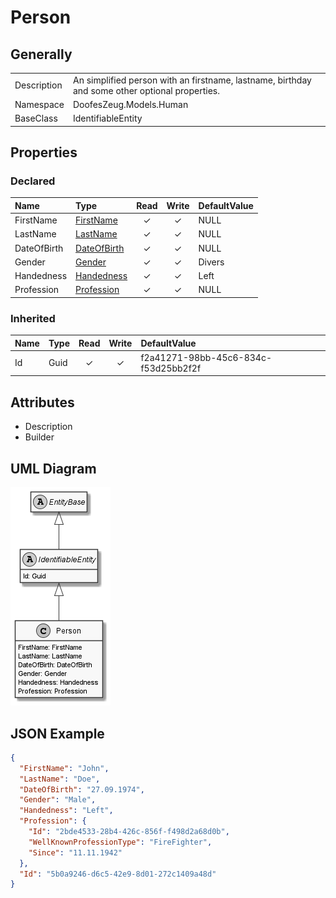 ﻿# Person

## Generally

|||
|:-|:-|
|Description|An simplified person with an firstname, lastname, birthday and some other optional properties.|
|Namespace|DoofesZeug.Models.Human|
|BaseClass|IdentifiableEntity|

## Properties

### Declared

|Name|Type|Read|Write|DefaultValue|
|:---|:---|:--:|:---:|:-----------|
|FirstName|[FirstName](../../Models/DoofesZeug.Models.Human/FirstName.md)|&#x2713;|&#x2713;|NULL|
|LastName|[LastName](../../Models/DoofesZeug.Models.Human/LastName.md)|&#x2713;|&#x2713;|NULL|
|DateOfBirth|[DateOfBirth](../../Models/DoofesZeug.Models.DateAndTime/DateOfBirth.md)|&#x2713;|&#x2713;|NULL|
|Gender|[Gender](../../Enumerations/DoofesZeug.Models.Human/Gender.md)|&#x2713;|&#x2713;|Divers|
|Handedness|[Handedness](../../Enumerations/DoofesZeug.Models.Human/Handedness.md)|&#x2713;|&#x2713;|Left|
|Profession|[Profession](../../Models/DoofesZeug.Models.Human.Professions/Profession.md)|&#x2713;|&#x2713;|NULL|

### Inherited

|Name|Type|Read|Write|DefaultValue|
|:---|:---|:--:|:---:|:-----------|
|Id|Guid|&#x2713;|&#x2713;|f2a41271-98bb-45c6-834c-f53d25bb2f2f|

## Attributes

- Description
- Builder

## UML Diagram

![Person.png](./Person.png "Person")

## JSON Example

```json
{
  "FirstName": "John",
  "LastName": "Doe",
  "DateOfBirth": "27.09.1974",
  "Gender": "Male",
  "Handedness": "Left",
  "Profession": {
    "Id": "2bde4533-28b4-426c-856f-f498d2a68d0b",
    "WellKnownProfessionType": "FireFighter",
    "Since": "11.11.1942"
  },
  "Id": "5b0a9246-d6c5-42e9-8d01-272c1409a48d"
}
```

